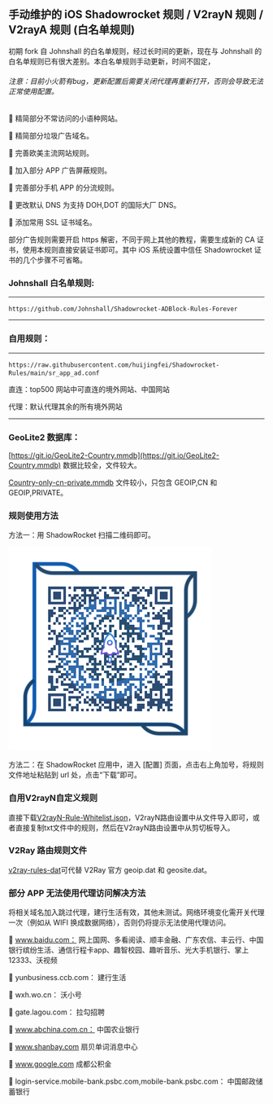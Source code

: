## 手动维护的 iOS Shadowrocket 规则 / V2rayN 规则 / V2rayA 规则 (白名单规则) 

初期 fork 自 Johnshall 的白名单规则，经过长时间的更新，现在与 Johnshall 的白名单规则已有很大差别。本白名单规则手动更新，时间不固定，

###### 注意：目前小火箭有bug，更新配置后需要关闭代理再重新打开，否则会导致无法正常使用配置。

🛑 精简部分不常访问的小语种网站。

🛑 精简部分垃圾广告域名。

🛑 完善欧美主流网站规则。

🛑 加入部分 APP 广告屏蔽规则。

🛑 完善部分手机 APP 的分流规则。

🛑 更改默认 DNS 为支持 DOH,DOT 的国际大厂 DNS。

🛑 添加常用 SSL 证书域名。

部分广告规则需要开启 https 解密，不同于网上其他的教程，需要生成新的 CA 证书，使用本规则直接安装证书即可。其中 iOS 系统设置中信任 Shadowrocket 证书的几个步骤不可省略。

### Johnshall 白名单规则:

------------------------------------------------------

    https://github.com/Johnshall/Shadowrocket-ADBlock-Rules-Forever

------------------------------------------------------

### 自用规则：

------------------------------------------------------

    https://raw.githubusercontent.com/huijingfei/Shadowrocket-Rules/main/sr_app_ad.conf

    
直连：top500 网站中可直连的境外网站、中国网站
    
代理：默认代理其余的所有境外网站


------------------------------------------------------

### GeoLite2 数据库：

[https://git.io/GeoLite2-Country.mmdb](https://git.io/GeoLite2-Country.mmdb) 数据比较全，文件较大。

[Country-only-cn-private.mmdb](https://raw.githubusercontent.com/Loyalsoldier/geoip/release/Country-only-cn-private.mmdb) 文件较小，只包含 GEOIP,CN 和 GEOIP,PRIVATE。

### 规则使用方法

方法一：用 ShadowRocket 扫描二维码即可。

![二维码](https://github.com/huijingfei/Shadowrocket-Rules/blob/main/QR%20Code/shadowrocket.png?raw=true)

方法二：在 ShadowRocket 应用中，进入 [配置] 页面，点击右上角加号，将规则文件地址粘贴到 url 处，点击“下载”即可。


### 自用V2rayN自定义规则

直接下载[V2rayN-Rule-Whitelist.json](https://github.com/huijingfei/Shadowrocket-Rules/releases)，V2rayN路由设置中从文件导入即可，或者直接复制txt文件中的规则，然后在V2rayN路由设置中从剪切板导入。

### V2Ray 路由规则文件

[v2ray-rules-dat](https://github.com/Loyalsoldier/v2ray-rules-dat)可代替 V2Ray 官方 geoip.dat 和 geosite.dat。

### 部分 APP 无法使用代理访问解决方法

将相关域名加入跳过代理，建行生活有效，其他未测试。网络环境变化需开关代理一次（例如从 WIFI 换成数据网络），否则仍将提示无法使用代理访问。

🛑 www.baidu.com： 网上国网、多看阅读、顺丰金融、广东农信、丰云行、中国银行缤纷生活、通信行程卡app、趣智校园、趣听音乐、光大手机银行、掌上12333、沃视频
 
🛑 yunbusiness.ccb.com： 建行生活
 
🛑 wxh.wo.cn： 沃小号
 
🛑 gate.lagou.com： 拉勾招聘
 
🛑 www.abchina.com.cn： 中国农业银行
 
🛑 www.shanbay.com  扇贝单词消息中心
 
🛑 www.google.com  成都公积金
 
🛑 login-service.mobile-bank.psbc.com,mobile-bank.psbc.com： 中国邮政储蓄银行
